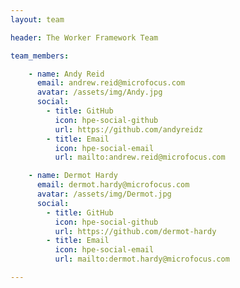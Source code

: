 ```yaml
---
layout: team

header: The Worker Framework Team

team_members:

    - name: Andy Reid
      email: andrew.reid@microfocus.com
      avatar: /assets/img/Andy.jpg
      social:
        - title: GitHub
          icon: hpe-social-github
          url: https://github.com/andyreidz
        - title: Email
          icon: hpe-social-email
          url: mailto:andrew.reid@microfocus.com

    - name: Dermot Hardy
      email: dermot.hardy@microfocus.com
      avatar: /assets/img/Dermot.jpg
      social:
        - title: GitHub
          icon: hpe-social-github
          url: https://github.com/dermot-hardy
        - title: Email
          icon: hpe-social-email
          url: mailto:dermot.hardy@microfocus.com

---
```

